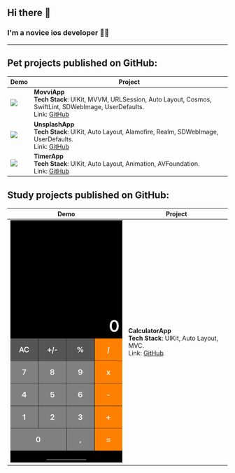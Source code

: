## Hi there 👋
### I'm a novice ios developer 👨‍💻

---
## Pet projects published on GitHub:

|  Demo   | Project                                                                                                                                                  |
| ------- | -------------------------------------------------------------------------------------------------------------------------------------------------------- |
| <img src="https://github.com/nabiull1n/MovviApp/blob/main/Images/MovviApp.gif" width="300">| **MovviApp**<br>**Tech Stack**: UIKit, MVVM, URLSession, Auto Layout, Cosmos, SwiftLint, SDWebImage, UserDefaults.<br>Link: [GitHub](https://github.com/nabiull1n/MovviApp) |
| <img src="https://github.com/nabiull1n/UnsplashApp/blob/main/pictures/UnsplashApp.gif" width="300"> | **UnsplashApp**<br>**Tech Stack**: UIKit, Auto Layout, Alamofire, Realm, SDWebImage, UserDefaults.<br>Link: [GitHub](https://github.com/nabiull1n/UnsplashApp) |
| <img src="https://github.com/nabiull1n/TimerApp/blob/main/Simulator%20TimerApp.gif" width="300"> | **TimerApp**<br>**Tech Stack**: UIKit, Auto Layout, Animation, AVFoundation.<br>Link: [GitHub](https://github.com/nabiull1n/TimerApp) | 

## Study projects published on GitHub:

|  Demo   | Project                                                                                                                                                  |
| ------- | -------------------------------------------------------------------------------------------------------------------------------------------------------- |
| <img src="https://github.com/nabiull1n/CalculatorTest/blob/main/calculator.png" width="300">| **CalculatorApp**<br>**Tech Stack**: UIKit, Auto Layout, MVC.<br>Link: [GitHub](https://github.com/nabiull1n/CalculatorTest) |
